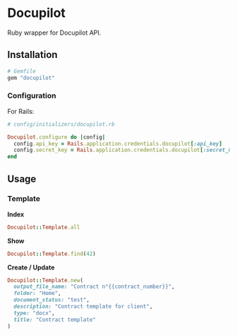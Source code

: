 # Docupilot

Ruby wrapper for Docupilot API.

## Installation

```ruby
# Gemfile
gem "docupilot"
```

### Configuration

For Rails:

```ruby
# config/initializers/docupilot.rb

Docupilot.configure do |config|
  config.api_key = Rails.application.credentials.docupilot[:api_key]
  config.secret_key = Rails.application.credentials.docupilot[:secret_key]
end
```


## Usage

### Template

**Index**

```ruby
Docupilot::Template.all
```

**Show**

```ruby
Docupilot::Template.find(42)
```

**Create / Update**

```ruby
Docupilot::Template.new(
  output_file_name: "Contract n°{{contract_number}}",
  folder: "Home",
  document_status: "test",
  description: "Contract template for client",
  type: "docx",
  title: "Contract template"
)
```
